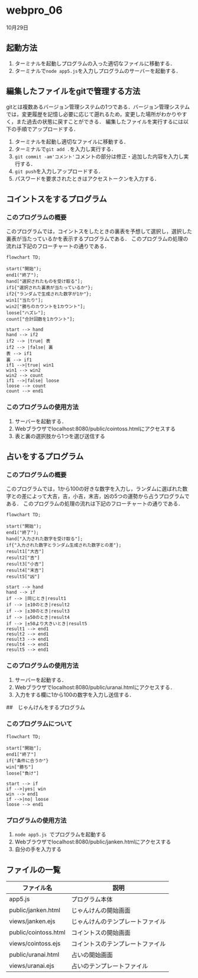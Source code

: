 # webpro_06
10月29日

## 起動方法
1. ターミナルを起動しプログラムの入った適切なファイルに移動する．
1. ターミナルで```node app5.js```を入力しプログラムのサーバーを起動する．


## 編集したファイルをgitで管理する方法
gitとは複数あるバージョン管理システムの1つである．バージョン管理システムでは，変更履歴を記憶し必要に応じて遡れるため，変更した場所がわかりやすく，また過去の状態に戻すことができる．
編集したファイルを実行するには以下の手順でアップロードする．
1. ターミナルを起動し適切なファイルに移動する．
1. ターミナルで```git add .```を入力し実行する．
1. ```git commit -am'コメント'```コメントの部分は修正・追加した内容を入力し実行する．
1. ```git push```を入力しアップロードする．
1. パスワードを要求されたときはアクセストークンを入力する．

## コイントスをするプログラム
### このプログラムの概要
このプログラムでは，コイントスをしたときの裏表を予想して選択し，選択した裏表が当たっているかを表示するプログラムである．
このプログラムの処理の流れは下記のフローチャートの通りである．
```mermaid
flowchart TD;

start("開始");
end1("終了");
hand["選択されたものを受け取る"];
if1{"選択された裏表が当たっているか"};
if2{"ランダムで生成された数字が1か"};
win1["当たり"];
win2["勝ちのカウントを1カウント"];
loose["ハズレ"];
count["合計回数を1カウント"];

start --> hand
hand --> if2
if2 --> |true| 表
if2 --> |false| 裏
表 --> if1
裏 --> if1
if1 -->|true| win1
win1 --> win2
win2 --> count
if1 -->|false| loose
loose --> count
count --> end1
```

### このプログラムの使用方法
1. サーバーを起動する．
1. Webブラウザでlocalhost:8080/public/cointoss.htmlにアクセスする
1. 表と裏の選択肢から1つを選び送信する


## 占いをするプログラム
### このプログラムの概要
このプログラムでは，1から100の好きな数字を入力し，ランダムに選ばれた数字との差によって大吉，吉，小吉，末吉，凶の5つの運勢から占うプログラムである．
このプログラムの処理の流れは下記のフローチャートの通りである．
```mermaid
flowchart TD;

start("開始");
end1("終了");
hand["入力された数字を受け取る"];
if{"入力された数字とランダム生成された数字との差"};
result1["大吉"]
result2["吉"]
result3["小吉"]
result4["末吉"]
result5["凶"]

start --> hand
hand --> if
if --> |同じとき|result1
if --> |±10のとき|result2
if --> |±30のとき|result3
if --> |±50のとき|result4
if --> |±50より大きいとき|result5
result1 --> end1
result2 --> end1
result3 --> end1
result4 --> end1
result5 --> end1
```

### このプログラムの使用方法
1. サーバーを起動する．
1. Webブラウザでlocalhost:8080/public/uranai.htmlにアクセスする．
1. 入力をする欄に1から100の数字を入力し送信する．


##　じゃんけんをするプログラム
### このプログラムについて
```mermaid
flowchart TD;

start["開始"];
end1["終了"]
if{"条件に合うか"}
win["勝ち"]
loose["負け"]

start --> if
if -->|yes| win
win --> end1
if -->|no| loose
loose --> end1
```
### プログラムの使用方法
1. ```node app5.js ```でプログラムを起動する
1. Webブラウザでlocalhost:8080/public/janken.htmlにアクセスする
1. 自分の手を入力する

## ファイルの一覧
ファイル名 | 説明
-|-
app5.js | プログラム本体
public/janken.html | じゃんけんの開始画面
views/janken.ejs | じゃんけんのテンプレートファイル
public/cointoss.html | コイントスの開始画面
views/cointoss.ejs | コイントスのテンプレートファイル
public/uranai.html | 占いの開始画面
views/uranai.ejs | 占いのテンプレートファイル

